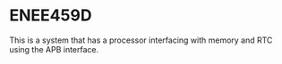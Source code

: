 # ENEE459D
This is a system that has a processor interfacing with memory and RTC using the APB interface.
